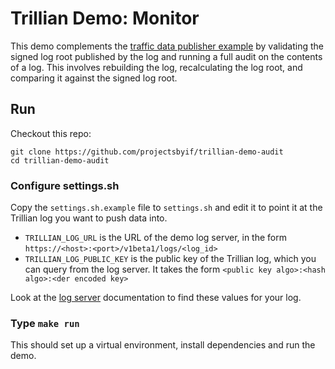 # Trillian Demo: Monitor

This demo complements the [traffic data publisher example](https://github.com/projectsbyif/trillian-demo-publish) by validating the signed log root published by the log and running a full audit on the contents of a log. This involves rebuilding the log, recalculating the log root, and comparing it against the signed log root.

## Run

Checkout this repo:

```
git clone https://github.com/projectsbyif/trillian-demo-audit
cd trillian-demo-audit
```

### Configure settings.sh

Copy the `settings.sh.example` file to `settings.sh` and edit it to point it at
the Trillian log you want to push data into.

 - `TRILLIAN_LOG_URL` is the URL of the demo log server, in the form `https://<host>:<port>/v1beta1/logs/<log_id>`
 - `TRILLIAN_LOG_PUBLIC_KEY` is the public key of the Trillian log, which you can query from the log server. It takes the form `<public key algo>:<hash algo>:<der encoded key>`

Look at the [log server](https://github.com/projectsbyif/trillian-demo-server) documentation to find these values for your log.

### Type `make run`

This should set up a virtual environment, install dependencies and run the
demo.
